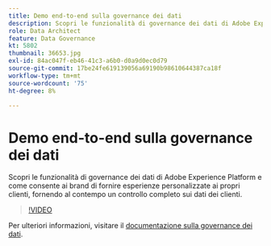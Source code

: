 ```yaml
---
title: Demo end-to-end sulla governance dei dati
description: Scopri le funzionalità di governance dei dati di Adobe Experience Platform e come consente ai brand di fornire esperienze personalizzate ai propri clienti, fornendo al contempo un controllo completo sui dati dei clienti.
role: Data Architect
feature: Data Governance
kt: 5802
thumbnail: 36653.jpg
exl-id: 84ac047f-eb46-41c3-a6b0-d0a9d0ec0d79
source-git-commit: 17be24fe619139056a69190b98610644387ca18f
workflow-type: tm+mt
source-wordcount: '75'
ht-degree: 8%

---
```


# Demo end-to-end sulla governance dei dati

Scopri le funzionalità di governance dei dati di Adobe Experience Platform e come consente ai brand di fornire esperienze personalizzate ai propri clienti, fornendo al contempo un controllo completo sui dati dei clienti.

>[!VIDEO](https://video.tv.adobe.com/v/36653?quality=12&learn=on)

Per ulteriori informazioni, visitare il [documentazione sulla governance dei dati](https://experienceleague.adobe.com/docs/experience-platform/data-governance/home.html?lang=it).
